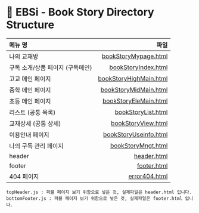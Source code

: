 # 🌟 EBSi - Book Story Directory Structure

| 메뉴 명 | 파일 |
|:---|---:|
| 나의 교재방 | [bookStoryMypage.html](bookStoryMypage.html) |
| 구독 소개/상품 페이지 (구독메인) | [bookStoryIndex.html](bookStoryIndex.html) |
| 고교 메인 페이지 | [bookStoryHighMain.html](bookStoryHighMain.html) |
| 중학 메인 페이지 | [bookStoryMidMain.html](bookStoryMidMain.html) |
| 초등 메인 페이지 | [bookStoryEleMain.html](bookStoryEleMain.html) |
| 리스트 (공통 목록) | [bookStoryList.html](bookStoryList.html) |
| 교재상세 (공통 상세) | [bookStoryView.html](bookStoryView.html) |
| 이용안내 페이지 | [bookStoryUseinfo.html](bookStoryUseinfo.html) |
| 나의 구독 관리 페이지 | [bookStoryMngt.html](bookStoryMngt.html) |
| header | [header.html](header.html) |
| footer | [footer.html](footer.html) |
| 404 페이지 | [error404.html](error404.html) |

```
topHeader.js : 퍼블 페이지 보기 위함으로 넣은 것, 실제파일은 header.html 입니다.
bottomFooter.js : 퍼블 페이지 보기 위함으로 넣은 것, 실제파일은 footer.html 입니다.
```